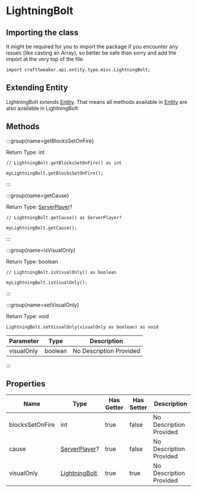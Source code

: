 # LightningBolt

## Importing the class

It might be required for you to import the package if you encounter any issues (like casting an Array), so better be safe than sorry and add the import at the very top of the file.
```zenscript
import crafttweaker.api.entity.type.misc.LightningBolt;
```


## Extending Entity

LightningBolt extends [Entity](/vanilla/api/entity/Entity). That means all methods available in [Entity](/vanilla/api/entity/Entity) are also available in LightningBolt

## Methods

:::group{name=getBlocksSetOnFire}

Return Type: int

```zenscript
// LightningBolt.getBlocksSetOnFire() as int

myLightningBolt.getBlocksSetOnFire();
```

:::

:::group{name=getCause}

Return Type: [ServerPlayer](/vanilla/api/entity/type/player/ServerPlayer)?

```zenscript
// LightningBolt.getCause() as ServerPlayer?

myLightningBolt.getCause();
```

:::

:::group{name=isVisualOnly}

Return Type: boolean

```zenscript
// LightningBolt.isVisualOnly() as boolean

myLightningBolt.isVisualOnly();
```

:::

:::group{name=setVisualOnly}

Return Type: void

```zenscript
LightningBolt.setVisualOnly(visualOnly as boolean) as void
```

| Parameter | Type | Description |
|-----------|------|-------------|
| visualOnly | boolean | No Description Provided |


:::


## Properties

| Name | Type | Has Getter | Has Setter | Description |
|------|------|------------|------------|-------------|
| blocksSetOnFire | int | true | false | No Description Provided |
| cause | [ServerPlayer](/vanilla/api/entity/type/player/ServerPlayer)? | true | false | No Description Provided |
| visualOnly | [LightningBolt](/vanilla/api/entity/type/misc/LightningBolt) | true | true | No Description Provided |

